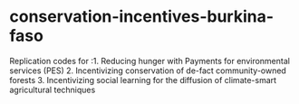 # conservation-incentives-burkina-faso
Replication codes for :1. Reducing hunger with Payments for environmental services (PES) 2. Incentivizing conservation of de-fact community-owned forests 3. Incentivizing social learning for the diffusion of climate-smart agricultural techniques
